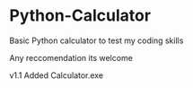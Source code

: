 # Python-Calculator
Basic Python calculator to test my coding skills

Any reccomendation its welcome

v1.1 Added Calculator.exe